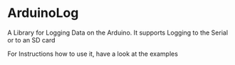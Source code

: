 # ArduinoLog
A Library for Logging Data on the Arduino. It supports Logging to the Serial or to an SD card

For Instructions how to use it, have a look at the examples
